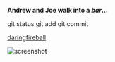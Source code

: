 **Andrew and Joe walk into a *bar*...**

  git status
  git add
  git commit

[daringfireball](http://daringfireball.net/projects/markdown/syntax#html)

![screenshot](/phase-0-gps-1/screenshot/screenshot.jpg)

